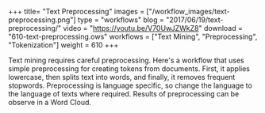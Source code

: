 +++
title= "Text Preprocessing"
images =  ["/workflow_images/text-preprocessing.png"]
type = "workflows"
blog =  "2017/06/19/text-preprocessing/"
video = "https://youtu.be/V70UwJZWkZ8"
download = "610-text-preprocessing.ows"
workflows = ["Text Mining", "Preprocessing", "Tokenization"]
weight = 610
+++

Text mining requires careful preprocessing. Here's a workflow that uses simple preprocessing for creating tokens from documents. First, it applies lowercase, then splits text into words, and finally, it removes frequent stopwords. Preprocessing is language specific, so change the language to the language of texts where required. Results of preprocessing can be observe in a Word Cloud.
